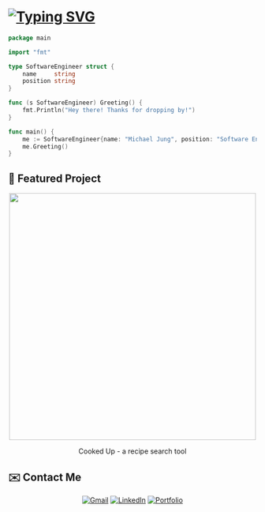 # [![Typing SVG](https://readme-typing-svg.herokuapp.com?font=Open+Sans&size=30&pause=1000&color=2A628F&vCenter=true&width=500&lines=Hey+there,+I'm+Michael+Jung;Full+Stack+Software+Engineer)](https://git.io/typing-svg)

```go
package main

import "fmt"

type SoftwareEngineer struct {
    name     string
    position string
}

func (s SoftwareEngineer) Greeting() {
    fmt.Println("Hey there! Thanks for dropping by!")
}

func main() {
    me := SoftwareEngineer{name: "Michael Jung", position: "Software Engineer"}
    me.Greeting()
}
```


## 💼 Featured Project

<div align="center">

<a href="https://www.cookedup.app" target="_blank" rel="noopener noreferrer">
    <img src="https://i.imgur.com/VdQ8CuU.jpg" width="500px" />
</a>

Cooked Up - a recipe search tool

<!-- <details>
<summary>Hatch, a virtual escape room</summary>
<br>

[![Hatch](https://i.imgur.com/Fbw0f2h.gif)](https://escape-hatch.herokuapp.com/)

</details> -->


<!-- <details>
<summary>Squeal, a Yelp clone collaborative project</summary>
<br>
    
[![Squeal](https://i.imgur.com/e75RInS.gif)](https://squeal-yelp.herokuapp.com/)
    
</details> -->


<!-- <details>
<summary>Carebnb, an Airbnb clone</summary>
<br>

[![Carebnb](https://i.imgur.com/vHobxth.jpg)](https://carebnb-2022.herokuapp.com/)

</details> -->

</div>

## ✉️ Contact Me

<div align="center">

[![Gmail](https://img.shields.io/badge/Gmail-D14836?style=for-the-badge&logo=gmail&logoColor=white)](mailto:jung.michaelh@gmail.com)
[![LinkedIn](https://img.shields.io/badge/linkedin-%230077B5.svg?style=for-the-badge&logo=linkedin&logoColor=white)](https://www.linkedin.com/in/michael-h-jung/)
[![Portfolio](https://img.shields.io/badge/Portfolio-255E63?style=for-the-badge&logo=About.me&logoColor=white)](https://www.michaelhjung.com)
    
</div>

